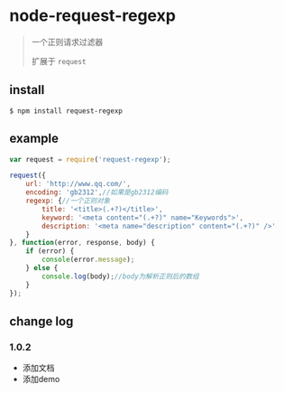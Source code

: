 node-request-regexp
===================

> 一个正则请求过滤器
> 
> 扩展于 `request`


## install

```shell
$ npm install request-regexp
```

## example
    
```js
var request = require('request-regexp');

request({
    url: 'http://www.qq.com/',
    encoding: 'gb2312',//如果是gb2312编码
    regexp: {//一个正则对象
        title: '<title>(.+?)</title>',
        keyword: '<meta content="(.+?)" name="Keywords">',
        description: '<meta name="description" content="(.+?)" />'
    }
}, function(error, response, body) {
    if (error) {
        console(error.message);
    } else {
        console.log(body);//body为解析正则后的数组
    }
});
```

## change log

### 1.0.2

* 添加文档
* 添加demo

